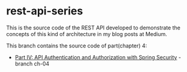 # rest-api-series

This is the source code of the REST API developed to demonstrate the concepts of this kind of architecture in my blog posts at Medium.

This branch contains the source code of part(chapter) 4:

- [Part IV: API Authentication and Authorization with Spring Security](https://tiagoamp.medium.com/rest-api-with-java-part-4-2c9ed158faf8) - branch ch-04

